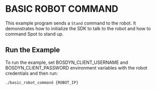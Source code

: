 <!--
Copyright (c) 2023 Boston Dynamics, Inc.  All rights reserved.

Downloading, reproducing, distributing or otherwise using the SDK Software
is subject to the terms and conditions of the Boston Dynamics Software
Development Kit License (20191101-BDSDK-SL).
-->

# BASIC ROBOT COMMAND

This example program sends a `Stand` command to the robot. It demonstrates how to initialize the SDK to talk to the robot and how to command Spot to stand up.

## Run the Example
To run the example, set BOSDYN_CLIENT_USERNAME and BOSDYN_CLIENT_PASSWORD environment variables with the robot credentials and then run:
```
./basic_robot_command {ROBOT_IP}
```

